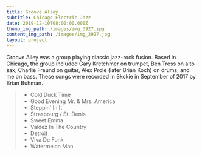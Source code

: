 ```yaml
---
title: Groove Alley
subtitle: Chicago Electric Jazz
date: 2019-12-10T08:00:00.000Z
thumb_img_path: /images/img_3927.jpg
content_img_path: /images/img_3927.jpg
layout: project
---
```

Groove Alley was a group playing classic jazz-rock fusion. Based in Chicago, the group included Gary Kretchmer on trumpet, Ben Tress on alto sax, Charlie Freund on guitar, Alex Prole (later Brian Koch) on drums, and me on bass. These songs were recorded in Skokie in September of 2017 by Brian Buhman.

> * Cold Duck Time
> * Good Evening Mr. & Mrs. America
> * Steppin' In It
> * Strasbourg / St. Denis
> * Sweet Emma
> * Valdez In The Country
> * Detroit
> * Viva De Funk
> * Watermelon Man
